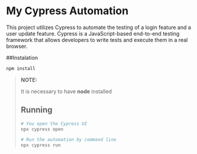 # My Cypress Automation 

This project utilizes Cypress to automate the testing of a login feature and a user update
feature. Cypress is a JavaScript-based end-to-end testing framework that allows developers to
write tests and execute them in a real browser.

##Instalation
```bash
npm install
```

> **NOTE:**
>
> It is necessary to have **node** installed
>
> ## Running
> ```bash
> # You open the Cypress UI
> npx cypress open
>
> # Run the automation by command line
> npx cypress run
> ```
